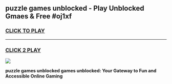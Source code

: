 
## puzzle games unblocked - Play Unblocked Gmaes & Free #oj1xf
<h3>
<a href="https://news.freeplayer.one?title=puzzle_games_unblocked&ref=24F">CLICK TO PLAY</a></h3>
<hr>

<h3>
<a href="https://news.freeplayer.one?title=puzzle_games_unblocked&ref=24F">CLICK 2 PLAY</a>
  
</h3>

<a href="https://news.freeplayer.one?title=puzzle_games_unblocked&ref=24F/"><img src="https://clearcache.store/games.png"></a>


**puzzle games unblocked games unblocked: Your Gateway to Fun and Accessible Online Gaming**
